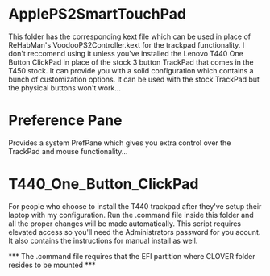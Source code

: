 # ApplePS2SmartTouchPad

This folder has the corresponding kext file which can be used in place of ReHabMan's VoodooPS2Controller.kext for the trackpad functionality. I don't reccomend using it unless you've installed the Lenovo T440 One Button ClickPad in place of the stock 3 button TrackPad that comes in the T450 stock. It can provide you with a solid configuration which contains a bunch of customization options. It can be used with the stock TrackPad but the physical buttons won't work...

# Preference Pane

Provides a system PrefPane which gives you extra control over the TrackPad and mouse functionality...

# T440_One_Button_ClickPad

For people who choose to install the T440 trackpad after they've setup their laptop with my configuration. Run the .command file inside this folder and all the proper changes will be made automatically. This script requires elevated access so you'll need the Administrators password for you acount. It also contains the instructions for manual install as well.

*** The .command file requires that the EFI partition where CLOVER folder resides to be mounted ***

# 



